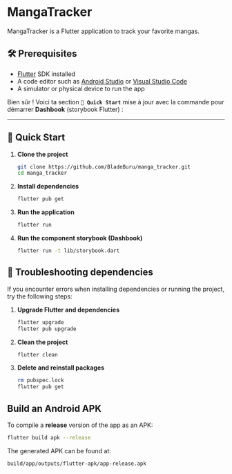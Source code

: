 
# MangaTracker

MangaTracker is a Flutter application to track your favorite mangas.

## 🛠️ Prerequisites

- [Flutter](https://flutter.dev/docs/get-started/install) SDK installed
- A code editor such as [Android Studio](https://developer.android.com/studio) or [Visual Studio Code](https://code.visualstudio.com/)
- A simulator or physical device to run the app

Bien sûr ! Voici ta section **`🚀 Quick Start`** mise à jour avec la commande pour démarrer **Dashbook** (storybook Flutter) :

---

## 🚀 Quick Start

1. **Clone the project**

   ```bash
   git clone https://github.com/BladeBuru/manga_tracker.git
   cd manga_tracker
   ```

2. **Install dependencies**

   ```bash
   flutter pub get
   ```

3. **Run the application**

   ```bash
   flutter run
   ```

4. **Run the component storybook (Dashbook)**

   ```bash
   flutter run -t lib/storybook.dart
   ```


## 🔄 Troubleshooting dependencies

If you encounter errors when installing dependencies or running the project, try the following steps:

1. **Upgrade Flutter and dependencies**

   ```bash
   flutter upgrade
   flutter pub upgrade
   ```

2. **Clean the project**

   ```bash
   flutter clean
   ```

3. **Delete and reinstall packages**

   ```bash
   rm pubspec.lock
   flutter pub get
   ```


## Build an Android APK

To compile a **release** version of the app as an APK:

```bash
flutter build apk --release
```

The generated APK can be found at:

```
build/app/outputs/flutter-apk/app-release.apk
```




